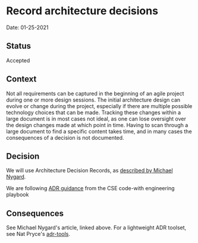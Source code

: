 # Record architecture decisions

Date: 01-25-2021

## Status

Accepted

## Context

Not all requirements can be captured in the beginning of an agile project during one or more design sessions.
The initial architecture design can evolve or change during the project, especially if there are multiple possible technology choices that can be made.
Tracking these changes within a large document is in most cases not ideal, as one can lose oversight over the design changes made at which point in time.
Having to scan through a large document to find a specific content takes time, and in many cases the consequences of a decision is not documented.

## Decision

We will use Architecture Decision Records, as [described by Michael Nygard](http://thinkrelevance.com/blog/2011/11/15/documenting-architecture-decisions).

We are following [ADR guidance](https://github.com/microsoft/code-with-engineering-playbook/blob/master/design-reviews/decision-log/readme.md) from the CSE code-with engineering playbook

## Consequences

See Michael Nygard's article, linked above.
For a lightweight ADR toolset, see Nat Pryce's [adr-tools](https://github.com/npryce/adr-tools).
